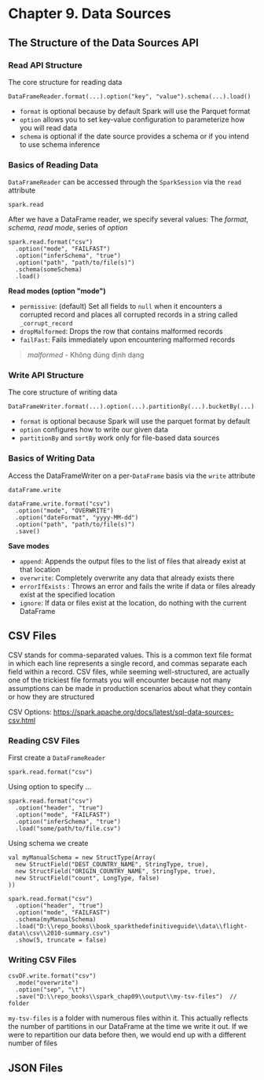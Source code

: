 # Chapter 9. Data Sources

## The Structure of the Data Sources API

### Read API Structure

The core structure for reading data

    DataFrameReader.format(...).option("key", "value").schema(...).load()

- `format` is optional because by default Spark will use the Parquet format
- `option` allows you to set key-value configuration to parameterize how you will read data
- `schema` is optional if the date source provides a schema or if you intend to use schema inference

### Basics of Reading Data

`DataFrameReader` can be accessed through the `SparkSession` via the `read` attribute

    spark.read

After we have a DataFrame reader, we specify several values: The _format_, _schema_, _read mode_, series of _option_

    spark.read.format("csv")
      .option("mode", "FAILFAST")
      .option("inferSchema", "true")
      .option("path", "path/to/file(s)")
      .schema(someSchema)
      .load()

**Read modes (option "mode")**

- `permissive`: (default) Set all fields to `null` when it encounters a corrupted record and places all corrupted
  records in a string called `_corrupt_record`
- `dropMalformed`: Drops the row that contains malformed records
- `failFast`: Fails immediately upon encountering malformed records

> _malformed_ - Không đúng định dạng

### Write API Structure

The core structure of writing data

    DataFrameWriter.format(...).option(...).partitionBy(...).bucketBy(...).sortBy(...).save()

- `format` is optional because Spark will use the parquet format by default
- `option` configures how to write our given data
- `partitionBy` and `sortBy` work only for file-based data sources

### Basics of Writing Data

Access the DataFrameWriter on a per-`DataFrame` basis via the `write` attribute

    dataFrame.write

    dataFrame.write.format("csv")
      .option("mode", "OVERWRITE")
      .option("dateFormat", "yyyy-MM-dd")
      .option("path", "path/to/file(s)")
      .save()

**Save modes**

- `append`: Appends the output files to the list of files that already exist at that location
- `overwrite`: Completely overwrite any data that already exists there
- `errorIfExists` : Throws an error and fails the write if data or files already exist at the specified location
- `ignore`: If data or files exist at the location, do nothing with the current DataFrame

## CSV Files

CSV stands for comma-separated values. This is a common text file format in which each line represents a single record,
and commas separate each field within a record. CSV files, while seeming well-structured, are actually one of the
trickiest file formats you will encounter because not many assumptions can be made in production scenarios about what
they contain or how they are structured

CSV Options: https://spark.apache.org/docs/latest/sql-data-sources-csv.html

### Reading CSV Files

First create a `DataFrameReader`

    spark.read.format("csv")

Using option to specify ...

    spark.read.format("csv")
      .option("header", "true")
      .option("mode", "FAILFAST")
      .option("inferSchema", "true")
      .load("some/path/to/file.csv")

Using schema we create

    val myManualSchema = new StructType(Array(
      new StructField("DEST_COUNTRY_NAME", StringType, true),
      new StructField("ORIGIN_COUNTRY_NAME", StringType, true),
      new StructField("count", LongType, false)
    ))

    spark.read.format("csv")
      .option("header", "true")
      .option("mode", "FAILFAST")
      .schema(myManualSchema)
      .load("D:\\repo_books\\book_sparkthedefinitiveguide\\data\\flight-data\\csv\\2010-summary.csv")
      .show(5, truncate = false)

### Writing CSV Files

    csvDF.write.format("csv")
      .mode("overwrite")
      .option("sep", "\t")
      .save("D:\\repo_books\\spark_chap09\\output\\my-tsv-files")  // folder

`my-tsv-files` is a folder with numerous files within it. This actually reflects the number of partitions in our
DataFrame at the time we write it out. If we were to repartition our data before then, we would end up with a different
number of files

## JSON Files

